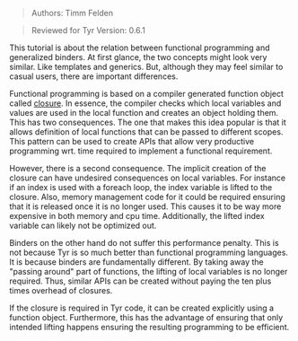 > Authors: Timm Felden

> Reviewed for Tyr Version: 0.6.1

This tutorial is about the relation between functional programming and generalized binders.
At first glance, the two concepts might look very similar.
Like templates and generics.
But, although they may feel similar to casual users, there are important differences.

Functional programming is based on a compiler generated function object called [closure](https://en.wikipedia.org/wiki/Closure_(computer_programming)).
In essence, the compiler checks which local variables and values are used in the local function and creates an object holding them.
This has two consequences.
The one that makes this idea popular is that it allows definition of local functions that can be passed to different scopes.
This pattern can be used to create APIs that allow very productive programming wrt. time required to implement a functional requirement.

However, there is a second consequence.
The implicit creation of the closure can have undesired consequences on local variables.
For instance if an index is used with a foreach loop, the index variable is lifted to the closure.
Also, memory management code for it could be required ensuring that it is released once it is no longer used.
This causes it to be way more expensive in both memory and cpu time.
Additionally, the lifted index variable can likely not be optimized out.

Binders on the other hand do not suffer this performance penalty.
This is not because Tyr is so much better than functional programming languages.
It is because binders are fundamentally different.
By taking away the "passing around" part of functions, the lifting of local variables is no longer required.
Thus, similar APIs can be created without paying the ten plus times overhead of closures.

If the closure is required in Tyr code, it can be created explicitly using a function object.
Furthermore, this has the advantage of ensuring that only intended lifting happens ensuring the resulting programming to be efficient.
